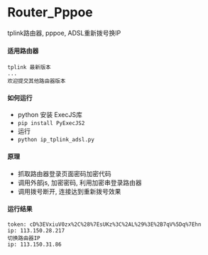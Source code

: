 # Router_Pppoe
tplink路由器, pppoe, ADSL重新拨号换IP

#### 适用路由器
```
tplink 最新版本
...
欢迎提交其他路由器版本
```

#### 如何运行
 - python 安装 ExecJS库
 - `pip install PyExecJS2`
 - 运行
 - `python ip_tplink_adsl.py`

#### 原理
 - 抓取路由器登录页面密码加密代码
 - 调用外部js, 加密密码, 利用加密串登录路由器
 - 调用拨号断开, 连接达到重新拨号效果

#### 运行结果
```
token: cD%3EVxiuV0zx%2C%28%7EsUKz%3C%2AL%29%3E%2B7qV%5Dq%7Ehn
ip: 113.150.28.217
切换路由器IP
ip: 113.150.31.86
```
